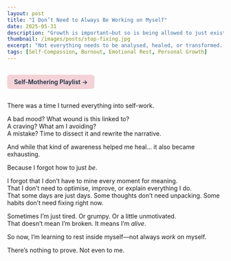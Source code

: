 ```yaml
---
layout: post
title: "I Don’t Need to Always Be Working on Myself"
date: 2025-05-31
description: "Growth is important—but so is being allowed to just exist."
thumbnail: /images/posts/stop-fixing.jpg
excerpt: "Not everything needs to be analysed, healed, or transformed. Sometimes I just need to be."
tags: [Self-Compassion, Burnout, Emotional Rest, Personal Growth]
---
```


<a href="https://music.youtube.com/playlist?list=PLuO5E1rh5RqIzePJeOjdXo62gwnYJ748_&si=NvtF0mzI9Sx2IoPu&shuffle=1" 
   target="_blank" 
   class="back-button"
   style="display:inline-block; margin: 1rem auto; background-color: #F4D3D8; color: #1A2D41; padding: 0.5rem 1rem; border-radius: 6px; font-weight: 600; text-decoration: none;">
  Self‑Mothering Playlist →
</a>

There was a time I turned everything into self-work.

A bad mood? What wound is this linked to?  
A craving? What am I avoiding?  
A mistake? Time to dissect it and rewrite the narrative.

And while that kind of awareness helped me heal… it also became exhausting.

Because I forgot how to just *be*.

I forgot that I don’t have to mine every moment for meaning.  
That I don’t need to optimise, improve, or explain everything I do.  
That some days are just days. Some thoughts don’t need unpacking. Some habits don’t need fixing right now.

Sometimes I’m just tired. Or grumpy. Or a little unmotivated.  
That doesn’t mean I’m broken. It means I’m *alive*.

So now, I’m learning to rest inside myself—not always *work* on myself.

There’s nothing to prove. Not even to me.
